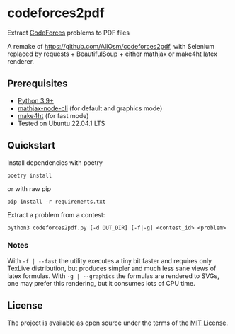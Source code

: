 # codeforces2pdf
Extract [CodeForces](https://codeforces.com/) problems to PDF files

A remake of https://github.com/AliOsm/codeforces2pdf, with Selenium replaced by requests + BeautifulSoup + either mathjax or make4ht latex renderer.

## Prerequisites
- [Python 3.9+](https://www.python.org/)
- [mathjax-node-cli](https://github.com/mathjax/mathjax-node-cli) (for default and graphics mode)
- [make4ht](https://ctan.org/pkg/make4ht/) (for fast mode)
- Tested on Ubuntu 22.04.1 LTS

## Quickstart

Install dependencies with poetry
```console
poetry install
```
or with raw pip
```console
pip install -r requirements.txt
```

Extract a problem from a contest:
```console
python3 codeforces2pdf.py [-d OUT_DIR] [-f|-g] <contest_id> <problem>
```

### Notes
With `-f | --fast` the utility executes a tiny bit faster and requires only TexLive distribution, but produces simpler and much less sane views of latex formulas.
With `-g | --graphics` the formulas are rendered to SVGs, one may prefer this rendering, but it consumes lots of CPU time.


## License
The project is available as open source under the terms of the [MIT License](https://opensource.org/licenses/MIT).
